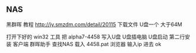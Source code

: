 ## NAS

黑群晖
教程 http://jy.smzdm.com/detail/20115
下载文件 
U盘一个  大于64M

打开下好的 win32  工具
把 alpha7-4458 写入U盘
U盘插电脑 U盘启动  第二行安装
客户端 群晖助手 查找NAS
载入 4458.pat
浏览器  输入ip 进去 ok

